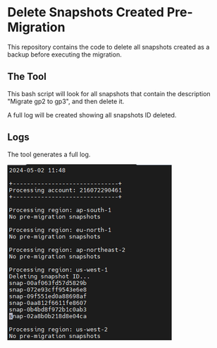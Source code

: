 # Delete Snapshots Created Pre-Migration

This repository contains the code to delete all snapshots created as a backup before executing the migration. 



## The Tool

This bash script will look for all snapshots that contain the description "Migrate gp2 to gp3", and then delete it.

A full log will be created showing all snapshots ID deleted.

## Logs

The tool generates a full log.

![Diagram](../images/deleted_full_log.png)
